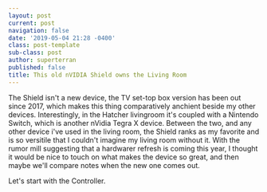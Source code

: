 ```yaml
---
layout: post
current: post
navigation: false
date: '2019-05-04 21:28 -0400'
class: post-template
sub-class: post
author: superterran
published: false
title: This old nVIDIA Shield owns the Living Room
---
```

The Shield isn't a new device, the TV set-top box version has been out since 2017, which makes this thing comparatively anchient beside my other devices. Interestingly, in the Hatcher livingroom it's coupled with a Nintendo Switch, which is another nVidia Tegra X device.  Between the two, and any other device i've used in the living room, the Shield ranks as my favorite and is so versitile that I couldn't imagine my living room without it. With the rumor mill suggesting that a hardwarer refresh is coming this year, I thought it would be nice to touch on what makes the device so great, and then maybe we'll compare notes when the new one comes out.

Let's start with the Controller.

